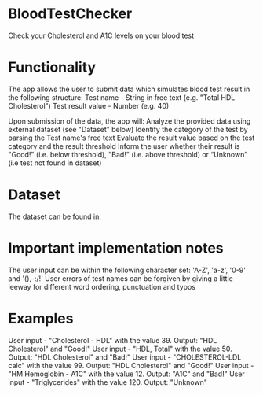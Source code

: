 # BloodTestChecker
Check your Cholesterol and A1C levels on your blood test

# Functionality
The app allows the user to submit data which simulates blood test result
in the following structure:
Test name - String in free text (e.g. "Total HDL Cholesterol")
Test result value - Number (e.g. 40)

Upon submission of the data, the app will:
Analyze the provided data using external dataset (see "Dataset" below)
Identify the category of the test by parsing the Test name's free text
Evaluate the result value based on the test category and the result threshold
Inform the user whether their result is "Good!" (i.e. below threshold),
"Bad!" (i.e. above threshold) or “Unknown” (i.e test not found in dataset)

# Dataset
The dataset can be found in: 



# Important implementation notes
The user input can be within the following character set:
'A-Z', 'a-z', '0-9' and '(),-:/!'
User errors of test names can be forgiven  by giving a little leeway for different word ordering, punctuation and typos


# Examples
User input - "Cholesterol - HDL" with the value 39. Output: "HDL Cholesterol" and "Good!"
User input - "HDL, Total" with the value 50. Output: "HDL Cholesterol" and "Bad!"
User input - "CHOLESTEROL-LDL calc" with the value 99. Output: "HDL Cholesterol" and "Good!"
User input - "HM Hemoglobin - A1C" with the value 12. Output: "A1C" and "Bad!"
User input - "Triglycerides" with the value 120. Output: "Unknown"
